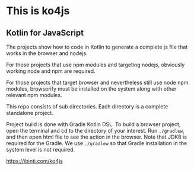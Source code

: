 # This is ko4js

## Kotlin for JavaScript

The projects show how to code in Kotlin to generate a complete js file that works in the browser and nodejs.

For those projects that use npm modules and targeting nodejs, obviously working node and npm are required.

For those projects that target browser and nevertheless still use node npm modules, browserify must be installed on the system along with other relevant npm modules. 

This repo consists of sub directories. Each directory is a complete standalone project.
 
Project build is done with Gradle Kotlin DSL. To build a browser project, open the terminal and cd to the directory of your interest. Run <code>./gradlew</code>, and then open html file to see the action in the browser. Note that JDK8 is required for the Gradle. We use <code>./gradlew</code> so that Gradle installation in the system level is not required.


<a href="https://ibinti.com/ko4js" target="_blank">https://ibinti.com/ko4js</a>